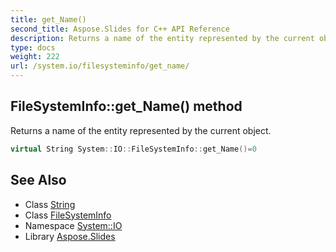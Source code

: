 ```yaml
---
title: get_Name()
second_title: Aspose.Slides for C++ API Reference
description: Returns a name of the entity represented by the current object.
type: docs
weight: 222
url: /system.io/filesysteminfo/get_name/
---
```

## FileSystemInfo::get_Name() method


Returns a name of the entity represented by the current object.

```cpp
virtual String System::IO::FileSystemInfo::get_Name()=0
```

## See Also

* Class [String](../../../system/string/)
* Class [FileSystemInfo](../)
* Namespace [System::IO](../../)
* Library [Aspose.Slides](../../../)